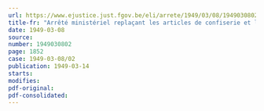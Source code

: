 ```yaml
---
url: https://www.ejustice.just.fgov.be/eli/arrete/1949/03/08/1949030802/justel
title-fr: "Arrêté ministériel replaçant les articles de confiserie et les pralines sous le régime du prix normal"
date: 1949-03-08
source:
number: 1949030802
page: 1852
case: 1949-03-08/02
publication: 1949-03-14
starts:
modifies:
pdf-original:
pdf-consolidated:
---
```


